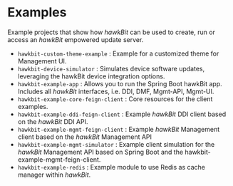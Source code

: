 # Examples

Example projects that show how _hawkBit_ can be used to create, run or access an _hawkBit_ empowered update server.

- `hawkbit-custom-theme-example` : Example for a customized theme for Management UI.
- `hawkbit-device-simulator` : Simulates device software updates, leveraging the hawkBit device integration options.  
- `hawkbit-example-app` : Allows you to run the Spring Boot hawkBit app. Includes all _hawkBit_ interfaces, i.e. DDI, DMF, Mgmt-API, Mgmt-UI.
- `hawkbit-example-core-feign-client` : Core resources for the client examples.
- `hawkbit-example-ddi-feign-client` : Example _hawkBit_ DDI client based on the _hawkBit_ DDI API.
- `hawkbit-example-mgmt-feign-client` : Example _hawkBit_ Management client based on the _hawkBit_ Management API
- `hawkbit-example-mgmt-simulator` : Example client simulation for the _hawkBit_ Management API based on Spring Boot and the hawkbit-example-mgmt-feign-client.  
- `hawkbit-example-redis` : Example module to use Redis as cache manager within _hawkBit_.


